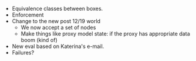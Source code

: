 -   Equivalence classes between boxes.
-   Enforcement
-   Change to the new post 12/19 world
    -   We now accept a set of nodes
    -   Make things like proxy model state: if the proxy has appropriate data boom (kind of)
-   New eval based on Katerina's e-mail.
-   Failures?
